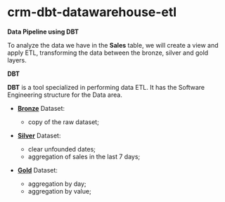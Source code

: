 # crm-dbt-datawarehouse-etl

**Data Pipeline using DBT**

To analyze the data we have in the **Sales** table, we will create a view and apply ETL, transforming the data between the bronze, silver and gold layers.

**DBT**

**DBT** is a tool specialized in performing data ETL. It has the Software Engineering structure for the Data area.

- **<ins>Bronze</ins>** Dataset:
    - copy of the raw dataset;

- **<ins>Silver</ins>** Dataset:
    - clear unfounded dates;
    - aggregation of sales in the last 7 days;

- **<ins>Gold</ins>** Dataset:
    - aggregation by day;
    - aggregation by value;